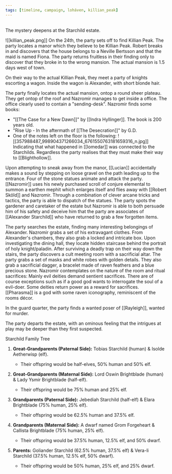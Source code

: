 ```yaml
---
tags: [timeline, campaign, loháven, killian_peak]
---
```

<span  
class='ob-timelines'  
data-date='1344-01-24'  
data-title='Escapades at Killian Peak'  
data-class='orange'  
data-img = 'Images/killian_peak.png'  
data-type='range'>  
The mystery deepens at the Starchild estate.
</span>

![[killian_peak.png]]
On the 24th, the party sets off to find Killian Peak. The party locates a manor which they believe to be Killian Peak. Robert breaks in and discovers that the house belongs to a Neville Bertsson and that the maid is named Fiona. The party returns fruitless in their finding only to discover that they broke in to the wrong mansion. The actual mansion is 1.5 days west of town. 

On their way to the actual Killian Peak, they meet a party of knights escorting a wagon. Inside the wagon is Alexander, with short blonde hair. 

The party finally locates the actual mansion, ontop a round sheer plateau. They get ontop of the roof and Nazromir manages to get inside a office. The office clearly used to contain a "sending-desk". Nazromir finds some books:

* "[[The Case for a New Dawn]]" by [[Indra Hyllinger]]. The book is 200 years old.  
* "Rise Up - In the aftermath of [[The Desecration]]" by G.D. 
* One of the notes left on the floor is the following:
![[357988487_998904371266034_6761550763181659316_n.jpg]]
Indicating that what happened in [[Iomedar]] was connected to the Starchilds. Regardless the party realises that they must make their way to [[Blighthollow]]. 

Upon attempting to sneak away from the manor, [[Lucian]] accidentally makes a sound by stepping on loose gravel on the path leading up to the entrance. Four of the stone statues animate and attack the party. [[Nazromir]] uses his newly purchased scroll of conjure elemental to summon a earthen mephit which enlarges itself and flies away with [[Robert Sköld]] and Nazromir. Through a combination of clever arcane tricks and tactics, the party is able to dispatch of the statues. The party spots the gardener and caretaker of the estate but Nazromir is able to both persuade him of his safety and deceive him that the party are associates of [[Alexander Starchild]] who have returned to grab a few forgotten items.

The party searches the estate, finding many interesting belongings of Alexander. Nazromir grabs a set of his extravagant clothes. From Alexander's chambers, they also grab a locked and intricate box. Upon investigating the dining hall, they locate hidden staircase behind the portrait of holy knight/paladin. After surviving a deadly trap on their way down the stairs, the party discovers a cult meeting room with a sacrificial altar. The party grabs a set of masks and white robes with golden details. They also grab a sacrificial dagger, a bracelet made of raven feathers and a blue precious stone. Nazromir contemplates on the nature of the room and ritual sacrifices: Mainly evil deities demand sentient sacrifices. There are of course exceptions such as if a good god wants to interrogate the soul of a evil-doer. Some deities return power as a reward for sacrifices. [[Pharasma]] is a god with some raven iconography, reminiscent of the rooms décor.

In the guard quarter, the party finds a wanted poser of [[Rayleigh]], wanted for murder.  

The party departs the estate, with an ominous feeling that the intrigues at play may be deeper than they first suspected.

Starchild Family Tree
1. **Great-Grandparents (Paternal Side):** Tobias Starchild (human) & Isolde Aetherwisp (elf).
    
    - Their offspring would be half-elves, 50% human and 50% elf.
    
2. **Great-Grandparents (Maternal Side):** Lord Oswin Brightblade (human) & Lady Ysmir Brightblade (half-elf).
    
    - Their offspring would be 75% human and 25% elf.
    
3. **Grandparents (Paternal Side):** Jebediah Starchild (half-elf) & Elara Brightblade (75% human, 25% elf).
    
    - Their offspring would be 62.5% human and 37.5% elf.
    
4. **Grandparents (Maternal Side):** A dwarf named Grom Forgeheart & Callista Brightblade (75% human, 25% elf).
    
    - Their offspring would be 37.5% human, 12.5% elf, and 50% dwarf.
    
5. **Parents:** Goliander Starchild (62.5% human, 37.5% elf) & Vera-li Starchild (37.5% human, 12.5% elf, 50% dwarf).
    
    - Their offspring would be 50% human, 25% elf, and 25% dwarf.